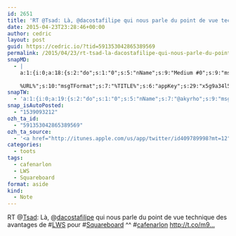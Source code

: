 ```yaml
---
id: 2651
title: 'RT @Tsad: Là, @dacostafilipe qui nous parle du point de vue technique des avantages de #LWS pour #Squareboard ^^ #cafenarlon http://t.co/m9…'
date: 2015-04-23T23:28:46+00:00
author: cedric
layout: post
guid: https://cedric.io/?tid=591353042865389569
permalink: /2015/04/23/rt-tsad-la-dacostafilipe-qui-nous-parle-du-point-de-vue-technique-des-avantages-de-lws-pour-squareboard-cafenarlon-http-t-co-m9/
snapMD:
  - |
    a:1:{i:0;a:18:{s:2:"do";s:1:"0";s:5:"nName";s:9:"Medium #0";s:9:"msgFormat";s:19:"%FULLTEXT%
    
    %URL%";s:10:"msgTFormat";s:7:"%TITLE%";s:6:"appKey";s:29:"x5g9a34l5z294i5y2q284e4g54454";s:6:"appSec";s:85:"d3h0a44e4s2b4i5u2r234m5f5b4v2l5q2a444h574347464a454x2w20374447494c484b4w2c464f5u2d4z2";s:8:"inclTags";s:1:"1";s:7:"fltrsOn";i:0;s:5:"fltrs";a:0:{}s:7:"proxyOn";i:0;s:7:"useSURL";i:0;s:1:"v";i:350;s:4:"publ";s:1:"0";s:11:"accessToken";s:65:"2353413aa5437433e5648ccf74a16119308317c52d1a24d8ed99f26add037528a";s:12:"appAppUserID";s:65:"104b21fd8da79171a6e7bf800d03b4b761204f242935e05d2d86850a6b1635f77";s:14:"appAppUserName";s:26:"Cédric Bousmanne (akyrho)";s:13:"appAppUserURL";s:26:"https://medium.com/@akyrho";s:7:"pubList";a:0:{}}}
snapTW:
  - 'a:1:{i:0;a:19:{s:2:"do";s:1:"0";s:5:"nName";s:7:"@akyrho";s:9:"msgFormat";s:26:"%TITLE%. %EXCERPT% - %URL%";s:6:"appKey";s:55:"x5g9a8325v2y475r3c4m48584n53446p423r3r5u3e356j5j3k4r2p3";s:6:"appSec";s:105:"d3h0a94o46415u594v3q5l5n5l4r4x474x4j484o473u4i5w2m4k494z2k344n306n5r3l5v2s554p4n3p3k45495c3z4v4d3m3u5w525";s:7:"fltrsOn";i:0;s:5:"fltrs";a:0:{}s:7:"proxyOn";i:0;s:7:"useSURL";i:0;s:1:"v";i:350;s:5:"twURL";s:25:"http://twitter.com/akyrho";s:11:"accessToken";s:50:"6678782-Eyg60SCeh7762DEIsYtTPD5GVeOuSN8ATMdF2Lpppe";s:14:"accessTokenSec";s:45:"PgGDCbcYLJnR5esZjY9ID72A33mUNCYnQwaQTBsojSJNa";s:5:"tw140";i:0;s:10:"riComments";s:1:"1";s:11:"riCommentsM";s:1:"1";s:12:"riCommentsAA";s:1:"1";s:8:"attchImg";s:1:"1";s:9:"wpImgSize";s:4:"full";}}'
snap_isAutoPosted:
  - "1539093212"
ozh_ta_id:
  - "591353042865389569"
ozh_ta_source:
  - '<a href="http://itunes.apple.com/us/app/twitter/id409789998?mt=12" rel="nofollow">Twitter for Mac</a>'
categories:
  - toots
tags:
  - cafenarlon
  - LWS
  - Squareboard
format: aside
kind:
  - Note
---
```

RT <span class="username username_linked">@<a href="https://twitter.com/Tsad" title="F♯ A♯ ∞">Tsad</a></span>: Là, <span class="username username_linked">@<a href="https://twitter.com/dacostafilipe" title="Filipe DA COSTA">dacostafilipe</a></span> qui nous parle du point de vue technique des avantages de <span class="hashtag hashtag_local">#<a href="https://cedric.io/tag/lws/">LWS</a> pour <span class="hashtag hashtag_local">#<a href="https://cedric.io/tag/squareboard/">Squareboard</a> ^^ <span class="hashtag hashtag_local">#<a href="https://cedric.io/tag/cafenarlon/">cafenarlon</a> http://t.co/m9…</p>